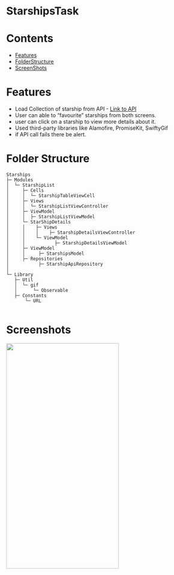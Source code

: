 # StarshipsTask
# Contents
- [Features](#features)
- [FolderStructure](#folder-structure)
- [ScreenShots](#screenshots)



# Features
- Load Collection  of starship from API - [Link to API](http://swapi.dev/api/starships)
- User can  able to “favourite” starships from both screens.
- user can  click on a starship to view more details about it.
- Used third-party libraries like Alamofire, PromiseKit, SwiftyGif
- if API call fails there be alert.


# Folder Structure

```
Starships
├─ Modules
│  └─ StarshipList
│     ├─ Cells
│     │  └─ StarshipTableViewCell
│     ├─ Views
│     │  └─ StarshipListViewController
│     ├─ ViewModel
│     │  ├─ StarshipListViewModel
│     └─ StarShipDetails
│     │    ├─ Views
│     │    │    ├─ StarshipDetailsViewController
│     │    └─ ViewModel
│     │           ├─ StarshipDetailsViewModel
│     ├─ ViewModel
│     │     ├─ StarshipsModel
│     ├─ Repositories
│           ├─ StarshipApiRepository
│ 
└─ Library
   ├─ Util
   │  └─ gif
   │      └─ Observable
   ├─ Constants
       └─ URL
   
```

# Screenshots

<img src="https://user-images.githubusercontent.com/18598946/141728226-f8278832-3656-47f0-8019-d45ba857af61.gif" width="300" height="600"/>

